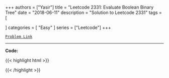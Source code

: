 
+++
authors = ["Yasir"]
title = "Leetcode 2331: Evaluate Boolean Binary Tree"
date = "2018-06-11"
description = "Solution to Leetcode 2331"
tags = [
    
]
categories = [
    "Easy"
]
series = ["Leetcode"]
+++



[`Problem Link`](https://leetcode.com/problems/evaluate-boolean-binary-tree/description/)

---

**Code:**

{{< highlight html >}}

{{< /highlight >}}

